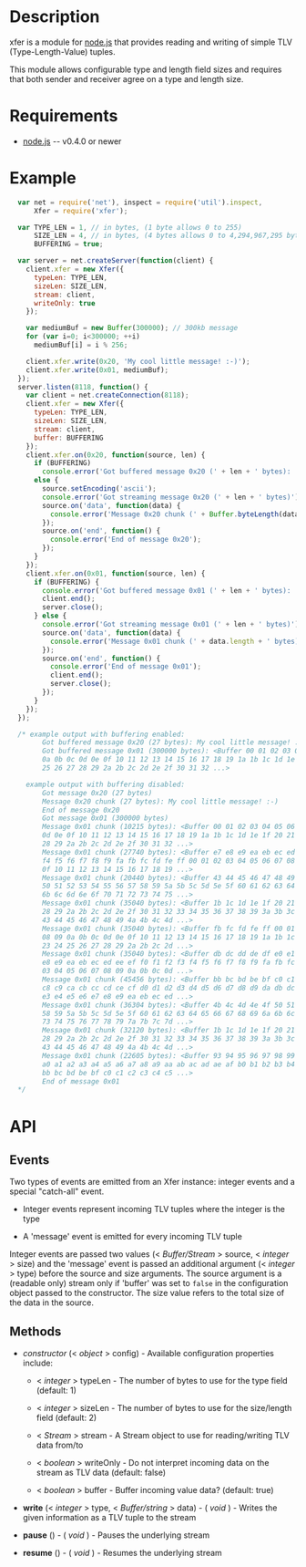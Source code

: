 Description
===========

xfer is a module for [node.js](http://nodejs.org/) that provides reading and writing of simple TLV (Type-Length-Value) tuples.

This module allows configurable type and length field sizes and requires that both sender and receiver agree on a type and length size.


Requirements
============

* [node.js](http://nodejs.org/) -- v0.4.0 or newer


Example
=======
```javascript
  var net = require('net'), inspect = require('util').inspect,
      Xfer = require('xfer');

  var TYPE_LEN = 1, // in bytes, (1 byte allows 0 to 255)
      SIZE_LEN = 4, // in bytes, (4 bytes allows 0 to 4,294,967,295 byte payload)
      BUFFERING = true;

  var server = net.createServer(function(client) {
    client.xfer = new Xfer({
      typeLen: TYPE_LEN,
      sizeLen: SIZE_LEN,
      stream: client,
      writeOnly: true
    });

    var mediumBuf = new Buffer(300000); // 300kb message
    for (var i=0; i<300000; ++i)
      mediumBuf[i] = i % 256;

    client.xfer.write(0x20, 'My cool little message! :-)');
    client.xfer.write(0x01, mediumBuf);
  });
  server.listen(8118, function() {
    var client = net.createConnection(8118);
    client.xfer = new Xfer({
      typeLen: TYPE_LEN,
      sizeLen: SIZE_LEN,
      stream: client,
      buffer: BUFFERING
    });
    client.xfer.on(0x20, function(source, len) {
      if (BUFFERING)
        console.error('Got buffered message 0x20 (' + len + ' bytes): ' + source.toString());
      else {
        source.setEncoding('ascii');
        console.error('Got streaming message 0x20 (' + len + ' bytes)');
        source.on('data', function(data) {
          console.error('Message 0x20 chunk (' + Buffer.byteLength(data) + ' bytes): ' + data);
        });
        source.on('end', function() {
          console.error('End of message 0x20');
        });
      }
    });
    client.xfer.on(0x01, function(source, len) {
      if (BUFFERING) {
        console.error('Got buffered message 0x01 (' + len + ' bytes): ' + inspect(source));
        client.end();
        server.close();
      } else {
        console.error('Got streaming message 0x01 (' + len + ' bytes)');
        source.on('data', function(data) {
          console.error('Message 0x01 chunk (' + data.length + ' bytes): ' + inspect(data));
        });
        source.on('end', function() {
          console.error('End of message 0x01');
          client.end();
          server.close();
        });
      }
    });
  });

  /* example output with buffering enabled:
        Got buffered message 0x20 (27 bytes): My cool little message! :-)
        Got buffered message 0x01 (300000 bytes): <Buffer 00 01 02 03 04 05 06 07 08 09
        0a 0b 0c 0d 0e 0f 10 11 12 13 14 15 16 17 18 19 1a 1b 1c 1d 1e 1f 20 21 22 23 24
        25 26 27 28 29 2a 2b 2c 2d 2e 2f 30 31 32 ...>

    example output with buffering disabled:
        Got message 0x20 (27 bytes)
        Message 0x20 chunk (27 bytes): My cool little message! :-)
        End of message 0x20
        Got message 0x01 (300000 bytes)
        Message 0x01 chunk (10215 bytes): <Buffer 00 01 02 03 04 05 06 07 08 09 0a 0b 0c
        0d 0e 0f 10 11 12 13 14 15 16 17 18 19 1a 1b 1c 1d 1e 1f 20 21 22 23 24 25 26 27
        28 29 2a 2b 2c 2d 2e 2f 30 31 32 ...>
        Message 0x01 chunk (27740 bytes): <Buffer e7 e8 e9 ea eb ec ed ee ef f0 f1 f2 f3
        f4 f5 f6 f7 f8 f9 fa fb fc fd fe ff 00 01 02 03 04 05 06 07 08 09 0a 0b 0c 0d 0e
        0f 10 11 12 13 14 15 16 17 18 19 ...>
        Message 0x01 chunk (20440 bytes): <Buffer 43 44 45 46 47 48 49 4a 4b 4c 4d 4e 4f
        50 51 52 53 54 55 56 57 58 59 5a 5b 5c 5d 5e 5f 60 61 62 63 64 65 66 67 68 69 6a
        6b 6c 6d 6e 6f 70 71 72 73 74 75 ...>
        Message 0x01 chunk (35040 bytes): <Buffer 1b 1c 1d 1e 1f 20 21 22 23 24 25 26 27
        28 29 2a 2b 2c 2d 2e 2f 30 31 32 33 34 35 36 37 38 39 3a 3b 3c 3d 3e 3f 40 41 42
        43 44 45 46 47 48 49 4a 4b 4c 4d ...>
        Message 0x01 chunk (35040 bytes): <Buffer fb fc fd fe ff 00 01 02 03 04 05 06 07
        08 09 0a 0b 0c 0d 0e 0f 10 11 12 13 14 15 16 17 18 19 1a 1b 1c 1d 1e 1f 20 21 22
        23 24 25 26 27 28 29 2a 2b 2c 2d ...>
        Message 0x01 chunk (35040 bytes): <Buffer db dc dd de df e0 e1 e2 e3 e4 e5 e6 e7
        e8 e9 ea eb ec ed ee ef f0 f1 f2 f3 f4 f5 f6 f7 f8 f9 fa fb fc fd fe ff 00 01 02
        03 04 05 06 07 08 09 0a 0b 0c 0d ...>
        Message 0x01 chunk (45456 bytes): <Buffer bb bc bd be bf c0 c1 c2 c3 c4 c5 c6 c7
        c8 c9 ca cb cc cd ce cf d0 d1 d2 d3 d4 d5 d6 d7 d8 d9 da db dc dd de df e0 e1 e2
        e3 e4 e5 e6 e7 e8 e9 ea eb ec ed ...>
        Message 0x01 chunk (36304 bytes): <Buffer 4b 4c 4d 4e 4f 50 51 52 53 54 55 56 57
        58 59 5a 5b 5c 5d 5e 5f 60 61 62 63 64 65 66 67 68 69 6a 6b 6c 6d 6e 6f 70 71 72
        73 74 75 76 77 78 79 7a 7b 7c 7d ...>
        Message 0x01 chunk (32120 bytes): <Buffer 1b 1c 1d 1e 1f 20 21 22 23 24 25 26 27
        28 29 2a 2b 2c 2d 2e 2f 30 31 32 33 34 35 36 37 38 39 3a 3b 3c 3d 3e 3f 40 41 42
        43 44 45 46 47 48 49 4a 4b 4c 4d ...>
        Message 0x01 chunk (22605 bytes): <Buffer 93 94 95 96 97 98 99 9a 9b 9c 9d 9e 9f
        a0 a1 a2 a3 a4 a5 a6 a7 a8 a9 aa ab ac ad ae af b0 b1 b2 b3 b4 b5 b6 b7 b8 b9 ba
        bb bc bd be bf c0 c1 c2 c3 c4 c5 ...>
        End of message 0x01
  */
```


API
===

Events
------

Two types of events are emitted from an Xfer instance: integer events and a special "catch-all" event.

 * Integer events represent incoming TLV tuples where the integer is the type

 * A 'message' event is emitted for every incoming TLV tuple

Integer events are passed two values (< _Buffer/Stream_ > source, < _integer_ > size) and the 'message' event is passed an additional argument (< _integer_ > type) before the source and size arguments. The source argument is a (readable only) stream only if 'buffer' was set to `false` in the configuration object passed to the constructor. The size value refers to the total size of the data in the source.

Methods
-------

 * *constructor* (< _object_ > config) - Available configuration properties include:

    * < _integer_ > typeLen - The number of bytes to use for the type field (default: 1)

    * < _integer_ > sizeLen - The number of bytes to use for the size/length field (default: 2)

    * < _Stream_ > stream - A Stream object to use for reading/writing TLV data from/to

    * < _boolean_ > writeOnly - Do not interpret incoming data on the stream as TLV data (default: false)

    * < _boolean_ > buffer - Buffer incoming value data? (default: true)

 * **write** (< _integer_ > type, < _Buffer/string_ > data) - ( _void_ ) - Writes the given information as a TLV tuple to the stream

 * **pause** () - ( _void_ ) - Pauses the underlying stream
 
 * **resume** () - ( _void_ ) - Resumes the underlying stream

